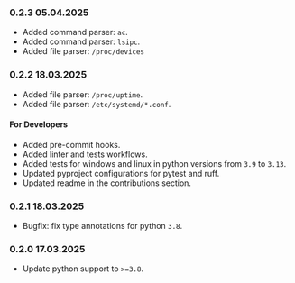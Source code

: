 ### 0.2.3 05.04.2025

- Added command parser: `ac`.
- Added command parser: `lsipc`.
- Added file parser: `/proc/devices`

### 0.2.2 18.03.2025

- Added file parser: `/proc/uptime`.
- Added file parser: `/etc/systemd/*.conf`.

#### For Developers

- Added pre-commit hooks.
- Added linter and tests workflows.
- Added tests for windows and linux in python versions from `3.9` to `3.13`.
- Updated pyproject configurations for pytest and ruff.
- Updated readme in the contributions section.

### 0.2.1 18.03.2025

- Bugfix: fix type annotations for python `3.8`.

### 0.2.0 17.03.2025

- Update python support to `>=3.8`.